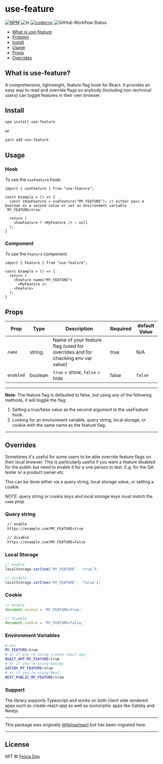 # use-feature

[![NPM](https://img.shields.io/npm/v/use-feature.svg)](https://www.npmjs.com/package/use-feature) ![ts](https://badgen.net/badge/-/TypeScript/blue?icon=typescript&label) [![codecov](https://codecov.io/gh/feijoa-dev/use-feature/branch/main/graph/badge.svg?token=ABVLM7PCDG)](https://codecov.io/gh/feijoa-dev/use-feature) ![GitHub Workflow Status](https://img.shields.io/github/actions/workflow/status/feijoa-dev/use-feature/publish.yml) 

- [What is use-feature](#what-is-use-feature)
- [Problem](#problem)
- [Install](#install)
- [Usage](#usage)
- [Props](#props)
- [Overrides](#overrides)

## What is use-feature?
A comprehensive, lightweight, feature flag hook for React. It provides an easy way to read and override flags so anybody (including non-technical users) can toggle features in their own browser.

## Install

```bash
npm install use-feature
```
or
```bash
yarn add use-feature
```

## Usage
### Hook

To use the `useFeature` hook:

```tsx
import { useFeature } from "use-feature";

const Example = () => {
  const showFeature = useFeature("MY_FEATURE"); // either pass a boolean as a second value or set an environment variable `MY_FEATURE=true`

  return (
    showFeature ? <MyFeature /> : null
  );
}
```

### Component
To use the `Feature` component:
```tsx
import { Feature } from "use-feature";

const Example = () => {
  return (
    <Feature name="MY_FEATURE">
      <MyFeature />
    <Feature>
  );
}
```

## Props

| Prop            | Type        | Description                                                                     | Required | default Value  |
| ------------    | ----------- | -------------------------------------------------------                         | ---------| ---------|
| `name`          | string      | Name of your feature flag (used for overrides and for checking env var value)   | true     | N/A      |
| `enabled`       | boolean     | `true` = show, `false` = hide                                                   | false    | `false`    |
-------------------------

**Note**: The feature flag is defaulted to false, but using any of the following methods, it will toggle the flag:

1) Setting a true/false value as the second argument to the useFeature hook.
2) Looking for an environment variable, query string, local storage, or cookie with the same name as the feature flag.

---

## Overrides

Sometimes it's useful for some users to be able override feature flags on their local browser. This is particularly useful if you want a feature disabled for the public but need to enable it for a one person to test. E.g. for the QA tester or a product owner etc.

This can be done either via a query string, local storage value, or setting a cookie.

*NOTE: query string or cookie keys and local storage keys must match the `name` prop*

### Query string

```sh
 // enable
 https://example.com?MY_FEATURE=true

 // disable
 https://example.com?MY_FEATURE=false
```

### Local Storage

```js
// enable
localStorage.setItem('MY_FEATURE', 'true');

// disable
localStorage.setItem('MY_FEATURE', 'false');
```

### Cookie

```js
// enable
document.cookie = 'MY_FEATURE=true;'

// disable
document.cookie = 'MY_FEATURE=false;'
```

### Environment Variables

```sh 
#.env
MY_FEATURE=true
# or if you're using create react app
REACT_APP_MY_FEATURE=true
# or if you're using Gatsby
GATSBY_MY_FEATURE=true
# or if you're using Next
NEXT_PUBLIC_MY_FEATURE=true
```

### Support

The library supports Typescript and works on both client side rendered apps such as create-react-app as well as isomorphic apps like Gatsby and Nextjs.

--- 
This package was originally [@feijoa/react](https://www.npmjs.com/package/@feijoa/react) but has been migrated here.

---

## License

MIT © [Feijoa Dev](https://github.com/feijoa-dev)
